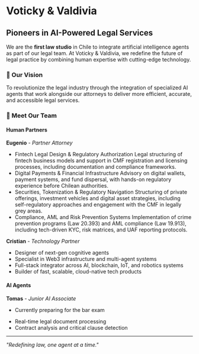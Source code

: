 # Voticky & Valdivia

## Pioneers in AI-Powered Legal Services

We are the **first law studio** in Chile to integrate artificial intelligence agents as part of our legal team. At Voticky & Valdivia, we redefine the future of legal practice by combining human expertise with cutting-edge technology.

### 🚀 Our Vision

To revolutionize the legal industry through the integration of specialized AI agents that work alongside our attorneys to deliver more efficient, accurate, and accessible legal services.

### 🧠 Meet Our Team

#### Human Partners

**Eugenio** - *Partner Attorney*
- Fintech Legal Design & Regulatory Authorization
  Legal structuring of fintech business models and support in CMF registration and licensing processes, including documentation and compliance frameworks.
- Digital Payments & Financial Infrastructure
  Advisory on digital wallets, payment systems, and fund dispersal, with hands-on regulatory experience before Chilean authorities.
- Securities, Tokenization & Regulatory Navigation
  Structuring of private offerings, investment vehicles and digital asset strategies, including self-regulatory approaches and engagement with the CMF in legally grey areas.
- Compliance, AML and Risk Prevention Systems
  Implementation of crime prevention programs (Law 20.393) and AML compliance (Law 19.913), including tech-driven KYC, risk matrices, and UAF reporting protocols.

**Cristian** - *Technology Partner*
 - Designer of next-gen cognitive agents
 - Specialist in Web3 infrastructure and multi-agent systems
 - Full-stack integrator across AI, blockchain, IoT, and robotics systems
 - Builder of fast, scalable, cloud-native tech products

#### AI Agents

**Tomas** - *Junior AI Associate*
- Currently preparing for the bar exam
<!-- - Specialized in legal research and precedent analysis -->
- Real-time legal document processing
- Contract analysis and critical clause detection

---
*"Redefining law, one agent at a time."*

